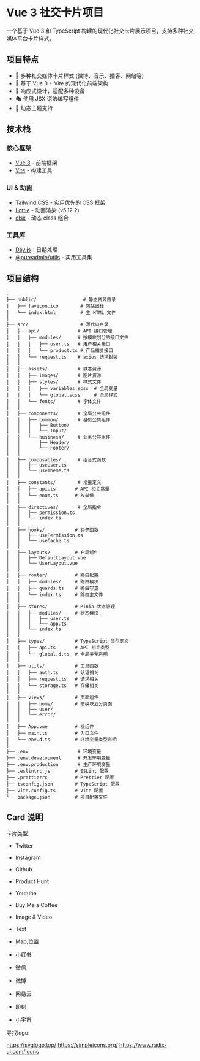 # Vue 3 社交卡片项目

一个基于 Vue 3 和 TypeScript 构建的现代化社交卡片展示项目，支持多种社交媒体平台卡片样式。

## 项目特点

- 🎨 多种社交媒体卡片样式 (微博、音乐、播客、网站等)
- 🚀 基于 Vue 3 + Vite 的现代化前端架构
- 📱 响应式设计，适配多种设备
- 🎭 使用 JSX 语法编写组件
- 🌈 动态主题支持

## 技术栈

### 核心框架

- [Vue 3](https://vuejs.org/) - 前端框架
- [Vite](https://vitejs.dev/) - 构建工具

### UI & 动画

- [Tailwind CSS](https://tailwindcss.com/) - 实用优先的 CSS 框架
- [Lottie](https://airbnb.design/lottie/) - 动画渲染 (v5.12.2)
- [clsx](https://github.com/lukeed/clsx) - 动态 class 组合

### 工具库

- [Day.js](https://day.js.org/) - 日期处理
- [@pureadmin/utils](https://github.com/pure-admin/utils) - 实用工具集

## 项目结构

```shell
.
├── public/                 # 静态资源目录
│   ├── favicon.ico        # 网站图标
│   └── index.html         # 主 HTML 文件
│
├── src/                   # 源代码目录
│   ├── api/              # API 接口管理
│   │   ├── modules/      # 按模块划分的接口文件
│   │   │   ├── user.ts   # 用户相关接口
│   │   │   └── product.ts # 产品相关接口
│   │   └── request.ts    # axios 请求封装
│   │
│   ├── assets/           # 静态资源
│   │   ├── images/       # 图片资源
│   │   ├── styles/       # 样式文件
│   │   │   ├── variables.scss  # 全局变量
│   │   │   └── global.scss     # 全局样式
│   │   └── fonts/        # 字体文件
│   │
│   ├── components/       # 全局公共组件
│   │   ├── common/       # 基础公共组件
│   │   │   ├── Button/
│   │   │   └── Input/
│   │   └── business/     # 业务公共组件
│   │       ├── Header/
│   │       └── Footer/
│   │
│   ├── composables/      # 组合式函数
│   │   ├── useUser.ts
│   │   └── useTheme.ts
│   │
│   ├── constants/        # 常量定义
│   │   ├── api.ts       # API 相关常量
│   │   └── enum.ts      # 枚举值
│   │
│   ├── directives/       # 全局指令
│   │   ├── permission.ts
│   │   └── index.ts
│   │
│   ├── hooks/           # 钩子函数
│   │   ├── usePermission.ts
│   │   └── useCache.ts
│   │
│   ├── layouts/         # 布局组件
│   │   ├── DefaultLayout.vue
│   │   └── UserLayout.vue
│   │
│   ├── router/          # 路由配置
│   │   ├── modules/     # 路由模块
│   │   ├── guards.ts    # 路由守卫
│   │   └── index.ts     # 路由主文件
│   │
│   ├── stores/          # Pinia 状态管理
│   │   ├── modules/     # 状态模块
│   │   │   ├── user.ts
│   │   │   └── app.ts
│   │   └── index.ts
│   │
│   ├── types/           # TypeScript 类型定义
│   │   ├── api.ts       # API 相关类型
│   │   └── global.d.ts  # 全局类型声明
│   │
│   ├── utils/           # 工具函数
│   │   ├── auth.ts      # 认证相关
│   │   ├── request.ts   # 请求相关
│   │   └── storage.ts   # 存储相关
│   │
│   ├── views/           # 页面组件
│   │   ├── home/        # 按模块划分页面
│   │   ├── user/
│   │   └── error/
│   │
│   ├── App.vue          # 根组件
│   ├── main.ts          # 入口文件
│   └── env.d.ts         # 环境变量类型声明
│
├── .env                  # 环境变量
├── .env.development      # 开发环境变量
├── .env.production       # 生产环境变量
├── .eslintrc.js         # ESLint 配置
├── .prettierrc          # Prettier 配置
├── tsconfig.json        # TypeScript 配置
├── vite.config.ts       # Vite 配置
└── package.json         # 项目配置文件
```

## Card 说明

卡片类型:

- Twitter
- Instagram
- Github
- Product Hunt
- Youtube
- Buy Me a Coffee
- Image & Video
- Text

- Map,位置
- 小红书
- 微信
- 微博
- 网易云
- 即刻
- 小宇宙

寻找logo:

<https://svglogo.top/>
<https://simpleicons.org/>
<https://www.radix-ui.com/icons>
